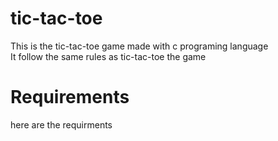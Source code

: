 # tic-tac-toe

This is the tic-tac-toe game made with c programing language<br/>
It follow the same rules as tic-tac-toe the game

# Requirements

here are the requirments